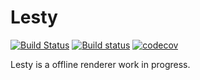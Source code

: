 # Lesty

[![Build Status](https://travis-ci.org/LesleyLai/lesty.svg?branch=master)](https://travis-ci.org/LesleyLai/lesty)
[![Build status](https://ci.appveyor.com/api/projects/status/59bt5s5smwaqf148?svg=true)](https://ci.appveyor.com/project/LesleyLai/lesty)
[![codecov](https://codecov.io/gh/LesleyLai/lesty/branch/master/graph/badge.svg)](https://codecov.io/gh/LesleyLai/lesty)

Lesty is a offline renderer work in progress.
